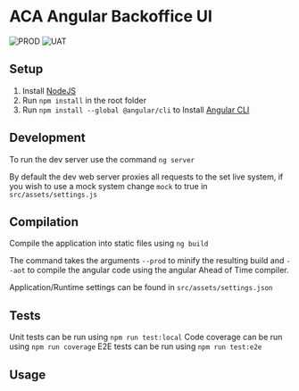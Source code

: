 # ACA Angular Backoffice UI

![PROD](https://github.com/PlaceOS/backoffice/workflows/PROD/badge.svg)
![UAT](https://github.com/PlaceOS/backoffice/workflows/UAT/badge.svg)

## Setup

1. Install [NodeJS](https://nodejs.org/en/download/current/)
1. Run `npm install` in the root folder
1. Run `npm install --global @angular/cli` to Install [Angular CLI](https://github.com/angular/angular-cli)

## Development

To run the dev server use the command `ng server`

By default the dev web server proxies all requests to the set live system, if you wish to use a mock system change `mock` to true in `src/assets/settings.js`

## Compilation

Compile the application into static files using `ng build`

The command takes the arguments `--prod` to minify the resulting build and `--aot` to compile the angular code using the angular Ahead of Time compiler.

Application/Runtime settings can be found in `src/assets/settings.json`

## Tests

Unit tests can be run using `npm run test:local`
Code coverage can be run using `npm run coverage`
E2E tests can be run using `npm run test:e2e`

## Usage

